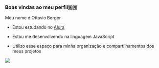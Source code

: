 ### Boas vindas ao meu perfil🇧🇷

Meu nome é Ottavio Berger

- Estou estudando no [Alura](https//www.alura.com.br)

- Estou me desenvolvendo na linguagem JavaScript

- Utilizo esse espaço para minha organização e compartilhamentos dos meus projetos
  
![](https://media.tenor.com/ABeVmJ3y2WQAAAAM/cat-dancing-meme-dancing.gif)
